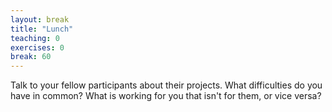 ```yaml
---
layout: break
title: "Lunch"
teaching: 0
exercises: 0
break: 60
---
```


Talk to your fellow participants about their projects.
What difficulties do you have in common?
What is working for you that isn't for them, or vice versa?
